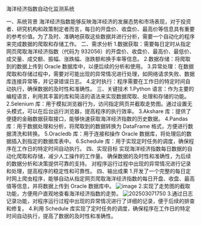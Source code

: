 海洋经济指数自动化监测系统

一、系统背景
海洋经济指数能够反映海洋经济的发展态势和市场表现，对于投资者、研究机构和政策制定者而言，每日的开盘价、收盘价、最高价等信息具有重要的参考价值。为了及时、准确地获取这些数据并进行分析，需要一个自动化的程序来完成数据的爬取和存储工作。
二、需求分析
1.数据获取：需要每日定时从指定网页爬取海洋经济指数（代码为 932056）的开盘价、收盘价、最高价、最低价、成交量、成交额、振幅、涨跌幅、涨跌额和换手率等信息。
2.数据存储：将爬取到的数据上传到 Oracle 数据库中，以便后续的分析和使用。
3.异常处理：在数据爬取和存储过程中，需要对可能出现的异常情况进行处理，如网络请求失败、数据库连接异常等，并记录错误日志。
4.定时执行：程序需要在工作日的特定时间自动执行，确保数据的及时性和准确性。
三、关键技术
1.Python 语言：作为主要的编程语言，利用其丰富的库和简洁的语法来实现数据爬取、处理和存储的功能。
2.Selenium 库：用于模拟浏览器行为，访问指定网页并截取走势图。通过设置无头模式，可以在后台运行浏览器，提高程序的执行效率。
3.Akshare 库：提供了便捷的金融数据获取接口，能够快速获取海洋经济指数的历史数据。
4.Pandas 库：用于数据处理和分析，将爬取到的数据转换为 DataFrame 格式，方便进行数据清洗和转换。
5.Oracledb 库：用于连接和操作 Oracle 数据库，将处理后的数据插入到指定的数据库表中。
6.Schedule 库：用于实现定时任务的调度，确保程序在工作日的特定时间自动执行。
四、实现目标
实现海洋经济指数每日数据的自动化爬取和存储，减少人工操作的工作量。
确保数据的及时性和准确性，为后续的数据分析和决策提供可靠的支持。
对程序运行过程中出现的异常情况进行记录和处理，提高程序的稳定性和可靠性。
四、输出成果
1.开发了一个完整的每日定时网上爬虫程序，能够自动从指定网页爬取海洋经济指数的每日开盘、收盘、最高值等信息，并将数据上传到 Oracle 数据库中。
![image](https://github.com/user-attachments/assets/01f501c9-2616-4b26-be38-28d21ecc22e6)
2.实现了走势图的截取功能，方便用户直观地查看海洋经济指数的走势。
![202503071750](https://github.com/user-attachments/assets/96534754-2c79-41b1-95ca-e88407bfcf02)
3.通过日志记录功能，对程序运行过程中出现的异常情况进行了详细的记录，便于后续的排查和修复。
4.利用 Schedule 库实现了定时任务的调度，确保程序在工作日的特定时间自动执行，提高了数据的及时性和准确性。
